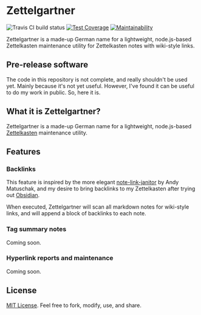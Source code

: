 # Zettelgartner

![Travis CI build status](https://travis-ci.org/blundin/zettelgartner.svg?branch=master) [![Test Coverage](https://api.codeclimate.com/v1/badges/e1822c7d10438a991a00/test_coverage)](https://codeclimate.com/github/blundin/zettelgartner/test_coverage)  [![Maintainability](https://api.codeclimate.com/v1/badges/e1822c7d10438a991a00/maintainability)](https://codeclimate.com/github/blundin/zettelgartner/maintainability)

Zettelgartner is a made-up German name for a lightweight, node.js-based Zettelkasten maintenance utility for Zettelkasten notes with wiki-style links.

## Pre-release software

The code in this repository is not complete, and really shouldn't be used yet. Mainly because it's not yet useful. However, I've found it can be useful to do my work in public. So, here it is.

## What it is Zettelgartner?

Zettelgartner is a made-up German name for a lightweight, node.js-based [Zettelkasten](https://zettelkasten.de) maintenance utility.

## Features

### Backlinks

This feature is inspired by the more elegant [note-link-janitor](https://github.com/andymatuschak/note-link-janitor) by Andy Matuschak, and my desire to bring backlinks to my Zettelkasten after trying out [Obsidian](https://obsidian.md).

When executed, Zettelgartner will scan all markdown notes for wiki-style links, and will append a block of backlinks to each note.

### Tag summary notes

Coming soon.

### Hyperlink reports and maintenance
Coming soon.

## License

[MIT License](LICENSE). Feel free to fork, modify, use, and share.

